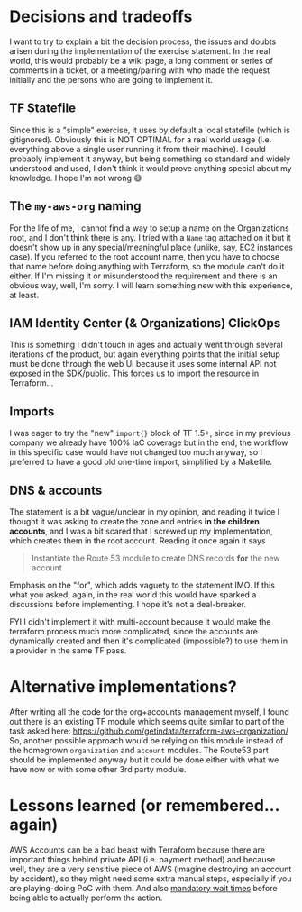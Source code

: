 # Decisions and tradeoffs

I want to try to explain a bit the decision process, the issues and doubts arisen during the implementation of the exercise statement. In the real world, this would probably be a wiki page, a long comment or series of comments in a ticket, or a meeting/pairing with who made the request initially and the persons who are going to implement it.

## TF Statefile

Since this is a "simple" exercise, it uses by default a local statefile (which is gitignored). Obviously this is NOT OPTIMAL for a real world usage (i.e. everything above a single user running it from their machine). I could probably implement it anyway, but being something so standard and widely understood and used, I don't think it would prove anything special about my knowledge. I hope I'm not wrong 😅

## The `my-aws-org` naming

For the life of me, I cannot find a way to setup a name on the Organizations root, and I don't think there is any. I tried with a `Name` tag attached on it but it doesn't show up in any special/meaningful place (unlike, say, EC2 instances case). If you referred to the root account name, then you have to choose that name before doing anything with Terraform, so the module can't do it either.
If I'm missing it or misunderstood the requirement and there is an obvious way, well, I'm sorry. I will learn something new with this experience, at least.

## IAM Identity Center (& Organizations) ClickOps

This is something I didn't touch in ages and actually went through several iterations of the product, but again everything points that the initial setup must be done through the web UI because it uses some internal API not exposed in the SDK/public.
This forces us to import the resource in Terraform...

## Imports

I was eager to try the "new" `import{}` block of TF 1.5+, since in my previous company we already have 100% IaC coverage but in the end, the workflow in this specific case would have not changed too much anyway, so I preferred to have a good old one-time import, simplified by a Makefile.

## DNS & accounts

The statement is a bit vague/unclear in my opinion, and reading it twice I thought it was asking to create the zone and entries **in the children accounts**, and I was a bit scared that I screwed up my implementation, which creates them in the root account. Reading it once again it says

> Instantiate the Route 53 module to create DNS records **for** the new account

Emphasis on the "for", which adds vaguety to the statement IMO. If this what you asked, again, in the real world this would have sparked a discussions before implementing. I hope it's not a deal-breaker.

FYI I didn't implement it with multi-account because it would make the terraform process much more complicated, since the accounts are dynamically created and then it's complicated (impossible?) to use them in a provider in the same TF pass.

# Alternative implementations?

After writing all the code for the org+accounts management myself, I found out there is an existing TF module which seems quite similar to part of the task asked here: https://github.com/getindata/terraform-aws-organization/
So, another possible approach would be relying on this module instead of the homegrown `organization` and `account` modules. The Route53 part should be implemented anyway but it could be done either with what
we have now or with some other 3rd party module.

# Lessons learned (or remembered... again)

AWS Accounts can be a bad beast with Terraform because there are important things behind private API (i.e. payment method) and because well, they are a very sensitive piece of AWS (imagine destroying an account by accident), so they might need some extra manual steps, especially if you are playing-doing PoC with them. And also [mandatory wait times](https://docs.aws.amazon.com/organizations/latest/userguide/orgs_troubleshoot.html#troubleshoot_general_error-wait-req) before being able to actually perform the action.